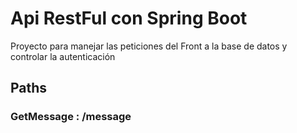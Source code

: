 # Api RestFul con Spring Boot

Proyecto para manejar las peticiones del Front a la base de datos y controlar la autenticación

## Paths

### GetMessage : /message

